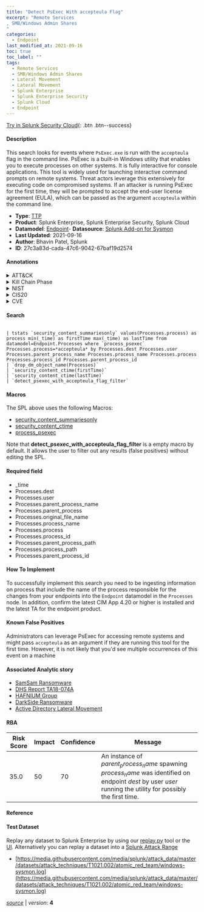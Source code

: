 ```yaml
---
title: "Detect PsExec With accepteula Flag"
excerpt: "Remote Services
, SMB/Windows Admin Shares
"
categories:
  - Endpoint
last_modified_at: 2021-09-16
toc: true
toc_label: ""
tags:
  - Remote Services
  - SMB/Windows Admin Shares
  - Lateral Movement
  - Lateral Movement
  - Splunk Enterprise
  - Splunk Enterprise Security
  - Splunk Cloud
  - Endpoint
---
```




[Try in Splunk Security Cloud](https://www.splunk.com/en_us/products/cyber-security.html){: .btn .btn--success}

#### Description

This search looks for events where `PsExec.exe` is run with the `accepteula` flag in the command line. PsExec is a built-in Windows utility that enables you to execute processes on other systems. It is fully interactive for console applications. This tool is widely used for launching interactive command prompts on remote systems. Threat actors leverage this extensively for executing code on compromised systems. If an attacker is running PsExec for the first time, they will be prompted to accept the end-user license agreement (EULA), which can be passed as the argument `accepteula` within the command line.

- **Type**: [TTP](https://github.com/splunk/security_content/wiki/Detection-Analytic-Types)
- **Product**: Splunk Enterprise, Splunk Enterprise Security, Splunk Cloud
- **Datamodel**: [Endpoint](https://docs.splunk.com/Documentation/CIM/latest/User/Endpoint)- **Datasource**: [Splunk Add-on for Sysmon](https://splunkbase.splunk.com/app/5709)
- **Last Updated**: 2021-09-16
- **Author**: Bhavin Patel, Splunk
- **ID**: 27c3a83d-cada-47c6-9042-67baf19d2574


#### Annotations

<details>
  <summary>ATT&CK</summary>

<div markdown="1">


| ID             | Technique        |  Tactic             |
| -------------- | ---------------- |-------------------- |
| [T1021](https://attack.mitre.org/techniques/T1021/) | Remote Services | Lateral Movement |

| [T1021.002](https://attack.mitre.org/techniques/T1021/002/) | SMB/Windows Admin Shares | Lateral Movement |

</div>
</details>


<details>
  <summary>Kill Chain Phase</summary>

<div markdown="1">

* Actions on Objectives


</div>
</details>


<details>
  <summary>NIST</summary>

<div markdown="1">

* PR.PT
* DE.CM



</div>
</details>

<details>
  <summary>CIS20</summary>

<div markdown="1">

* CIS 8



</div>
</details>

<details>
  <summary>CVE</summary>

<div markdown="1">


</div>
</details>

#### Search

```

| tstats `security_content_summariesonly` values(Processes.process) as process min(_time) as firstTime max(_time) as lastTime from datamodel=Endpoint.Processes where `process_psexec` Processes.process=*accepteula* by Processes.dest Processes.user Processes.parent_process_name Processes.process_name Processes.process Processes.process_id Processes.parent_process_id 
| `drop_dm_object_name(Processes)`
| `security_content_ctime(firstTime)`
| `security_content_ctime(lastTime)` 
| `detect_psexec_with_accepteula_flag_filter`
```

#### Macros
The SPL above uses the following Macros:
* [security_content_summariesonly](https://github.com/splunk/security_content/blob/develop/macros/security_content_summariesonly.yml)
* [security_content_ctime](https://github.com/splunk/security_content/blob/develop/macros/security_content_ctime.yml)
* [process_psexec](https://github.com/splunk/security_content/blob/develop/macros/process_psexec.yml)

Note that **detect_psexec_with_accepteula_flag_filter** is a empty macro by default. It allows the user to filter out any results (false positives) without editing the SPL.

#### Required field
* _time
* Processes.dest
* Processes.user
* Processes.parent_process_name
* Processes.parent_process
* Processes.original_file_name
* Processes.process_name
* Processes.process
* Processes.process_id
* Processes.parent_process_path
* Processes.process_path
* Processes.parent_process_id


#### How To Implement
To successfully implement this search you need to be ingesting information on process that include the name of the process responsible for the changes from your endpoints into the `Endpoint` datamodel in the `Processes` node. In addition, confirm the latest CIM App 4.20 or higher is installed and the latest TA for the endpoint product.

#### Known False Positives
Administrators can leverage PsExec for accessing remote systems and might pass `accepteula` as an argument if they are running this tool for the first time. However, it is not likely that you'd see multiple occurrences of this event on a machine

#### Associated Analytic story
* [SamSam Ransomware](/stories/samsam_ransomware)
* [DHS Report TA18-074A](/stories/dhs_report_ta18-074a)
* [HAFNIUM Group](/stories/hafnium_group)
* [DarkSide Ransomware](/stories/darkside_ransomware)
* [Active Directory Lateral Movement](/stories/active_directory_lateral_movement)




#### RBA

| Risk Score  | Impact      | Confidence   | Message      |
| ----------- | ----------- |--------------|--------------|
| 35.0 | 50 | 70 | An instance of $parent_process_name$ spawning $process_name$ was identified on endpoint $dest$ by user $user$ running the utility for possibly the first time. |


#### Reference


#### Test Dataset
Replay any dataset to Splunk Enterprise by using our [replay.py](https://github.com/splunk/attack_data#using-replaypy) tool or the [UI](https://github.com/splunk/attack_data#using-ui).
Alternatively you can replay a dataset into a [Splunk Attack Range](https://github.com/splunk/attack_range#replay-dumps-into-attack-range-splunk-server)


* [https://media.githubusercontent.com/media/splunk/attack_data/master/datasets/attack_techniques/T1021.002/atomic_red_team/windows-sysmon.log](https://media.githubusercontent.com/media/splunk/attack_data/master/datasets/attack_techniques/T1021.002/atomic_red_team/windows-sysmon.log)



[*source*](https://github.com/splunk/security_content/tree/develop/detections/endpoint/detect_psexec_with_accepteula_flag.yml) \| *version*: **4**